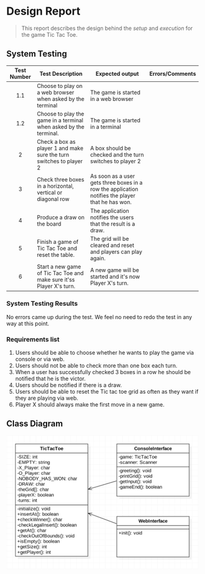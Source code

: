 # Design Report
> This report describes the design behind the *setup* and *execution* for the game Tic Tac Toe.

## System Testing
| Test Number | Test Description | Expected output | Errors/Comments |
|:-----------:|------------------|-----------------|-----------------|
|         1.1 | Choose to play on a web browser when asked by the terminal | The game is started in a web browser | |
|         1.2 | Choose to play the game in a terminal when asked by the terminal. | The game is started in a terminal | |
|           2 | Check a box as player 1 and make sure the turn switches to player 2 | A box should be checked and the turn switches to player 2 | |
|           3 | Check three boxes in a horizontal, vertical or diagonal row | As soon as a user gets three boxes in a row the application notifies the player that he has won. | |
|           4 | Produce a draw on the board | The application notifies the users that the result is a draw. | |
|           5 | Finish a game of Tic Tac Toe and reset the table. | The grid will be cleared and reset and players can play again. ||
|           6 | Start a new game of Tic Tac Toe and make sure it'ss Player X's turn.| A new game will be started and it's now Player X's turn.| ||
### System Testing Results
No errors came up during the test. We feel no need to redo the test in any way at this point. 

### Requirements list

1. Users should be able to choose whether he wants to play the game via console or via web.
2. Users should not be able to check more than one box each turn.
3. When a user has successfully checked 3 boxes in a row he should be notified that he is the victor.
4. Users should be notified if there is a draw.
5. Users should be able to reset the Tic tac toe grid as often as they want if they are playing via web.
6. Player X should always make the first move in a new game.

## Class Diagram
![Class Diagram](resources/class_diagram.png)
